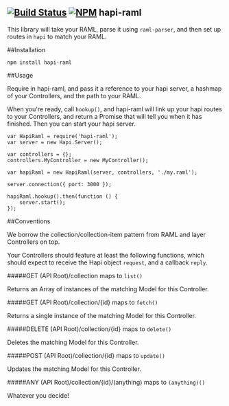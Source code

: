 [![Build Status](https://travis-ci.org/dave-irvine/node-hapi-raml.svg?branch=master)](https://travis-ci.org/dave-irvine/node-hapi-raml)
[![NPM](https://nodei.co/npm/hapi-raml.png?mini=true)](https://nodei.co/npm/hapi-raml/)
hapi-raml
----

This library will take your RAML, parse it using `raml-parser`, and then set up routes in `hapi` to match your RAML.

##Installation

```npm install hapi-raml```

##Usage

Require in hapi-raml, and pass it a reference to your hapi server, a hashmap of your Controllers, and the path to your
RAML.

When you're ready, call `hookup()`, and hapi-raml will link up your hapi routes to your Controllers, and return a
Promise that will tell you when it has finished. Then you can start your hapi server.

```
var HapiRaml = require('hapi-raml');
var server = new Hapi.Server();

var controllers = {};
controllers.MyController = new MyController();

var hapiRaml = new HapiRaml(server, controllers, './my.raml');

server.connection({ port: 3000 });

hapiRaml.hookup().then(function () {
    server.start();
});
```

##Conventions

We borrow the collection/collection-item pattern from RAML and layer Controllers on top.

Your Controllers should feature at least the following functions, which should expect to receive the Hapi object
`request`, and a callback `reply`.

#####GET (API Root)/collection maps to `list()`

Returns an Array of instances of the matching Model for this Controller.

#####GET (API Root)/collection/{id} maps to `fetch()`

Returns a single instance of the matching Model for this Controller.

#####DELETE (API Root)/collection/{id} maps to `delete()`

Deletes the matching Model for this Controller.

#####POST (API Root)/collection/{id} maps to `update()`

Updates the matching Model for this Controller.

#####ANY (API Root)/collection/{id}/(anything) maps to `(anything)()`

Whatever you decide!
